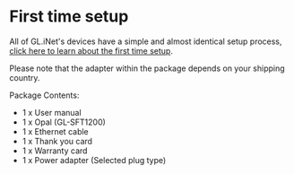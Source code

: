 # First time setup

All of GL.iNet's devices have a simple and almost identical setup process, [click here to learn about the first time setup](../../../interface_guide/first_time_setup/).

Please note that the adapter within the package depends on your shipping country.

Package Contents:

- 1 x User manual
- 1 x Opal (GL-SFT1200)
- 1 x Ethernet cable
- 1 x Thank you card
- 1 x Warranty card
- 1 x Power adapter (Selected plug type)
